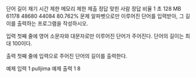 단어 길이 재기
시간 제한	메모리 제한	제출	정답	맞힌 사람	정답 비율
1 초	128 MB	61178	48680	44084	80.762%
문제
알파벳으로만 이루어진 단어를 입력받아, 그 길이를 출력하는 프로그램을 작성하시오.

입력
첫째 줄에 영어 소문자와 대문자로만 이루어진 단어가 주어진다. 단어의 길이는 최대 100이다.

출력
첫째 줄에 입력으로 주어진 단어의 길이를 출력한다.

예제 입력 1 
pulljima
예제 출력 1 
8